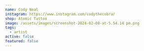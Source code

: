```yaml
---
name: Cody Neal
instagram: https://www.instagram.com/codythecobra/
shop: Atomic Tattoo
image: /assets/images/screenshot-2024-02-08-at-5.54.14 pm.png
tags:
  - artist
active: false
featured: false
---
```

